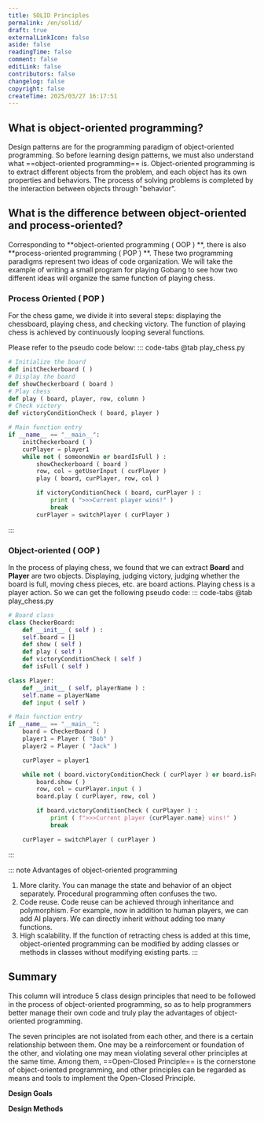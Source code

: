 ```yaml
---
title: SOLID Principles
permalink: /en/solid/
draft: true
externalLinkIcon: false
aside: false
readingTime: false
comment: false
editLink: false
contributors: false
changelog: false
copyright: false
createTime: 2025/03/27 16:17:51
---
```

## What is object-oriented programming?
Design patterns are for the programming paradigm of object-oriented programming. So before learning design patterns, we must also understand what ==object-oriented programming== is. ​​Object-oriented programming is to extract different objects from the problem, and each object has its own properties and behaviors. The process of solving problems is completed by the interaction between objects through "behavior".

## What is the difference between object-oriented and process-oriented?
Corresponding to **object-oriented programming ( OOP ) **, there is also **process-oriented programming ( POP ) **. These two programming paradigms represent two ideas of code organization. We will take the example of writing a small program for playing Gobang to see how two different ideas will organize the same function of playing chess.

### Process Oriented ( POP )
For the chess game, we divide it into several steps: displaying the chessboard, playing chess, and checking victory. The function of playing chess is achieved by continuously looping several functions.

Please refer to the pseudo code below:
::: code-tabs
@tab play_chess.py
``` python
# Initialize the board
def initCheckerboard ( )
# Display the board
def showCheckerboard ( board )
# Play chess
def play ( board, player, row, column )
# Check victory
def victoryConditionCheck ( board, player )

# Main function entry
if __name__ == "__main__":
    initCheckerboard ( )
    curPlayer = player1
    while not ( someoneWin or boardIsFull ) :
        showCheckerboard ( board )
        row, col = getUserInput ( curPlayer )
        play ( board, curPlayer, row, col )

        if victoryConditionCheck ( board, curPlayer ) :
            print ( ">>>Current player wins!" )
            break
        curPlayer = switchPlayer ( curPlayer )
```
:::

### Object-oriented ( OOP )
In the process of playing chess, we found that we can extract **Board** and **Player** are two objects. Displaying, judging victory, judging whether the board is full, moving chess pieces, etc. are board actions. Playing chess is a player action. So we can get the following pseudo code:
::: code-tabs
@tab play_chess.py
```python
# Board class
class CheckerBoard:
    def __init__ ( self ) :
    self.board = []
    def show ( self )
    def play ( self )
    def victoryConditionCheck ( self )
    def isFull ( self )

class Player:
    def __init__ ( self, playerName ) :
    self.name = playerName
    def input ( self )

# Main function entry
if __name__ == "__main__":
    board = CheckerBoard ( )
    player1 = Player ( "Bob" )
    player2 = Player ( "Jack" )

    curPlayer = player1

    while not ( board.victoryConditionCheck ( curPlayer ) or board.isFull ( )) :
        board.show ( )
        row, col = curPlayer.input ( )
        board.play ( curPlayer, row, col )

        if board.victoryConditionCheck ( curPlayer ) :
            print ( f">>>Current player {curPlayer.name} wins!" )
            break

    curPlayer = switchPlayer ( curPlayer )
```
:::

::: note Advantages of object-oriented programming
1.  More clarity. You can manage the state and behavior of an object separately. Procedural programming often confuses the two.
2.  Code reuse. Code reuse can be achieved through inheritance and polymorphism. For example, now in addition to human players, we can add AI players. We can directly inherit without adding too many functions.
3.  High scalability. If the function of retracting chess is added at this time, object-oriented programming can be modified by adding classes or methods in classes without modifying existing parts.
:::

## Summary
This column will introduce 5 class design principles that need to be followed in the process of object-oriented programming, so as to help programmers better manage their own code and truly play the advantages of object-oriented programming.

The seven principles are not isolated from each other, and there is a certain relationship between them. One may be a reinforcement or foundation of the other, and violating one may mean violating several other principles at the same time. Among them, ==Open-Closed Principle== is the cornerstone of object-oriented programming, and other principles can be regarded as means and tools to implement the Open-Closed Principle.

**Design Goals**
<CardGrid>
<LinkCard title="Open-Closed Principle" href="/en/solid/ocp/" />
<LinkCard title="Lickskov Substitution Principle" href="/en/solid/lsp/" />
</CardGrid>

**Design Methods**
<CardGrid>
<LinkCard title="Single Responsibility Principle" href="/en/solid/srp/" />
<LinkCard title="Interface Segregation Principle" href="/en/solid/isp/" />
<LinkCard title="Dependency Inversion Principle" href="/en/solid/dip/" />
</CardGrid>
